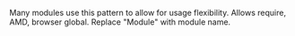 Many modules use this pattern to allow for usage flexibility. Allows require, AMD, browser global. Replace "Module" with module name.